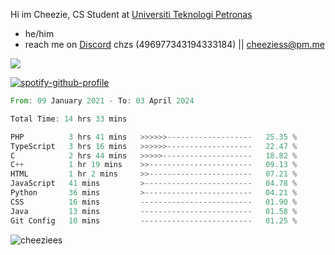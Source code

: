  Hi im Cheezie, CS Student at [Universiti Teknologi Petronas](https://www.utp.edu.my/Pages/Home.aspx)


- he/him  
- reach me on [Discord](https://discord.gg/R2zcmRMQym) chzs (496977343194333184) || [cheeziess@pm.me](mailto:cheeziess@pm.me) 

![](https://discord.c99.nl/widget/theme-3/496977343194333184.png)

[![spotify-github-profile](https://spotify-github-profile.vercel.app/api/view?uid=guwmvkhyh85uvierjzp9buh87&cover_image=true&theme=default&show_offline=true&bar_color=53b14f&bar_color_cover=true)](https://spotify-github-profile.vercel.app/api/view?uid=guwmvkhyh85uvierjzp9buh87&redirect=true)
<!--START_SECTION:waka-->

```rust
From: 09 January 2021 - To: 03 April 2024

Total Time: 14 hrs 33 mins

PHP          3 hrs 41 mins   >>>>>>-------------------   25.35 %
TypeScript   3 hrs 16 mins   >>>>>>-------------------   22.47 %
C            2 hrs 44 mins   >>>>>--------------------   18.82 %
C++          1 hr 19 mins    >>-----------------------   09.13 %
HTML         1 hr 2 mins     >>-----------------------   07.21 %
JavaScript   41 mins         >------------------------   04.78 %
Python       36 mins         >------------------------   04.21 %
CSS          16 mins         -------------------------   01.90 %
Java         13 mins         -------------------------   01.58 %
Git Config   10 mins         -------------------------   01.25 %
```

<!--END_SECTION:waka-->
<img src="https://komarev.com/ghpvc/?username=cheeziess&color=431c53" alt="cheeziees">

